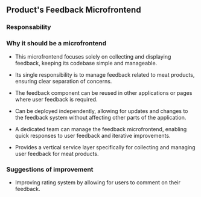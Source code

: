 ##  Product's Feedback Microfrontend

### Responsability 

### Why it should be a microfrontend
- This microfrontend focuses solely on collecting and displaying feedback, keeping its codebase simple and manageable.

- Its single responsibility is to manage feedback related to meat products, ensuring clear separation of concerns.

- The feedback component can be reused in other applications or pages where user feedback is required.

- Can be deployed independently, allowing for updates and changes to the feedback system without affecting other parts of the application.

-  A dedicated team can manage the feedback microfrontend, enabling quick responses to user feedback and iterative improvements.

- Provides a vertical service layer specifically for collecting and managing user feedback for meat products.

### Suggestions of improvement
- Improving rating system by allowing for users to comment on their feedback.